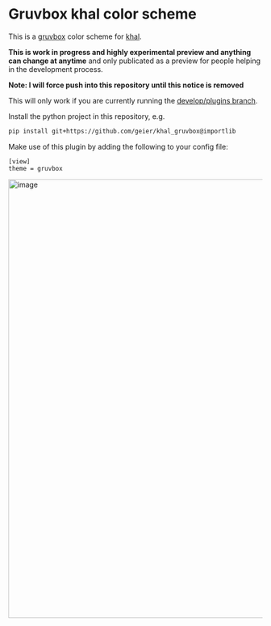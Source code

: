 # Gruvbox khal color scheme

This is a [gruvbox](https://github.com/morhetz/gruvbox) color scheme for
[khal](https://github.com/pimutils/khal/).

**This is work in progress and highly experimental preview and anything can
change at anytime** and only publicated as a preview for people helping in the
development process.


**Note: I will force push into this repository until this notice is removed**

This will only work if you are currently running the
[develop/plugins branch](https://github.com/pimutils/khal/pull/1313).


Install the python project in this repository, e.g. 

```bash
pip install git+https://github.com/geier/khal_gruvbox@importlib
```

Make use of this plugin by adding the following to your config file:
```
[view]
theme = gruvbox
```
<img width="868" alt="image" src="https://github.com/geier/khal_gruvbox/assets/275330/60ba54c9-2bff-4ba7-8630-c144f2705898">
